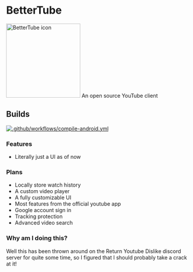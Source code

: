 # BetterTube
<img src="https://github.com/Frontesque/BetterTube/raw/main/Icons/BetterTube.png" alt="BetterTube icon" width="200"/>
An open source YouTube client

## Builds
[![.github/workflows/compile-android.yml](https://github.com/Frontesque/BetterTube/actions/workflows/compile-android.yml/badge.svg)](https://github.com/Frontesque/BetterTube/actions/workflows/compile-android.yml)


### Features
- Literally just a UI as of now

### Plans
- Locally store watch history
- A custom video player
- A fully customizable UI
- Most features from the official youtube app
- Google account sign in
- Tracking protection
- Advanced video search

### Why am I doing this?
Well this has been thrown around on the Return Youtube Dislike discord server for quite some time, so I figured that I should probably take a crack at it!
